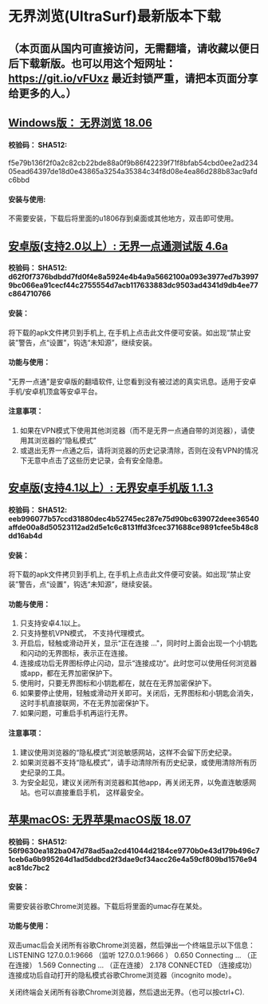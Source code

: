 # 无界浏览(UltraSurf)最新版本下载
## （本页面从国内可直接访问，无需翻墙，请收藏以便日后下载新版。也可以用这个短网址： https://git.io/vFUxz 最近封锁严重，请把本页面分享给更多的人。）

## [Windows版： 无界浏览 18.06](https://raw.githubusercontent.com/wujieliulan/download/master/u.zip)

#### 校验码： SHA512:
f5e79b136f2f0a2c82cb22bde88a0f9b86f42239f71f8bfab54cbd0ee2ad23405ead64397de18d0e43865a3254a35384c34f8d08e4ea86d288b83ac9afdc6bbd

#### 安装与使用:
不需要安装，下载后将里面的u1806存到桌面或其他地方，双击即可使用。


## [安卓版(支持2.0以上）: 无界一点通测试版 4.6a](https://raw.githubusercontent.com/wujieliulan/download/master/um.apk)

#### 校验码： SHA512:  d62f0f7376bdbdd7fd0f4e8a5924e4b4a9a5662100a093e3977ed7b39979bc066ea91cecf44c2755554d7acb117633883dc9503ad4341d9db4ee77c864710766

#### 安装：

将下载的apk文件拷贝到手机上, 在手机上点击此文件便可安装。如出现“禁止安装”警告，点“设置”，钩选“未知源”，继续安装。

#### 功能与使用：

"无界一点通"是安卓版的翻墙软件, 让您看到没有被过滤的真实讯息。适用于安卓手机/安卓机顶盒等安卓平台。

#### 注意事项：
1. 如果在VPN模式下使用其他浏览器（而不是无界一点通自带的浏览器），请使用其浏览器的“隐私模式”
2. 或退出无界一点通之后，请将浏览器的历史记录清除，否则在没有VPN的情况下无意中点击了这些历史记录，会有安全隐患。


## [安卓版(支持4.1以上）: 无界安卓手机版 1.1.3](https://raw.githubusercontent.com/wujieliulan/download/master/u.apk)

#### 校验码： SHA512: eeb996077b57ccd31880dec4b52745ec287e75d90bc639072deee36540affde00a8d50523112ad2d5e1c6c8131ffd3fcec371688ce9891cfee5b48c8dd16ab4d

#### 安装：

将下载的apk文件拷贝到手机上, 在手机上点击此文件便可安装。如出现“禁止安装”警告，点“设置”，钩选“未知源”，继续安装。

#### 功能与使用：

1. 只支持安卓4.1以上。
2. 只支持整机VPN模式， 不支持代理模式。
3. 开启后，轻触或滑动开关，显示“正在连接 ..."，同时时上面会出现一个小钥匙和闪动的无界图标，表示正在连接。
4. 连接成功后无界图标停止闪动，显示“连接成功“。此时您可以使用任何浏览器或app，都在无界加密保护下。
5. 使用时，只要无界图标和小钥匙都在，就在在无界加密保护下。
6. 如果要停止使用，轻触或滑动开关即可。关闭后，无界图标和小钥匙会消失，这时手机直接联网，不在无界加密保护下。
7. 如果问题，可重启手机再运行无界。

#### 注意事项：
1. 建议使用浏览器的“隐私模式”浏览敏感网站，这样不会留下历史纪录。
2. 如果浏览器不支持“隐私模式”，请手动清除所有历史纪录，或使用清除所有历史纪录的工具。
3. 为安全起见，建议关闭所有浏览器和其他app，再关闭无界，以免直连敏感网站。也可以直接重启手机， 这样最安全。

## [苹果macOS: 无界苹果macOS版 18.07](https://raw.githubusercontent.com/wujieliulan/download/master/u.dmg)

#### 校验码： SHA512: 56f9630ea182ba047d78ad5aa2cd41044d2184ce9770b0e43d179b496c71ceb6a6b995264d1ad5ddbcd2f3dae9cf34acc26e4a59cf809bd1576e94ac81dc7bc2

#### 安装：

需要安装谷歌Chrome浏览器。下载后将里面的umac存在某处。

#### 功能与使用：

双击umac后会关闭所有谷歌Chrome浏览器，然后弹出一个终端显示以下信息：
LISTENING 127.0.0.1:9666 （监听 127.0.0.1:9666 ）
0.650 Connecting ... （正在连接）
1.569 Connecting ... （正在连接）
2.178 CONNECTED （连接成功）
连接成功后自动打开的隐私模式谷歌Chrome浏览器（incognito mode）。

关闭终端会关闭所有谷歌Chrome浏览器，然后退出无界。（也可以按ctrl+C).


